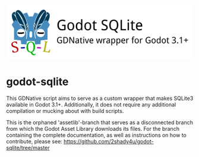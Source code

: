 ![Godot SQLite banner](https://raw.githubusercontent.com/2shady4u/godot-sqlite/master/icon/godot-sqlite-banner.png "Godot SQLite Banner")

# godot-sqlite

This GDNative script aims to serve as a custom wrapper that makes SQLite3 available in Godot 3.1+. Additionally, it 
does not require any additional compilation or mucking about with build scripts.

This is the orphaned 'assetlib'-branch that serves as a disconnected branch from which the Godot Asset Library downloads
its files. For the branch containing the complete documentation, as well as instructions on how to contribute, please see:
https://github.com/2shady4u/godot-sqlite/tree/master

